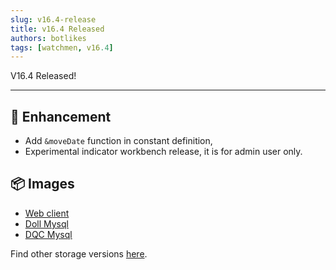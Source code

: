 ```yaml
---
slug: v16.4-release  
title: v16.4 Released  
authors: botlikes  
tags: [watchmen, v16.4]
---
```


V16.4 Released!

---

## 📜 Enhancement
- Add `&moveDate` function in constant definition,
- Experimental indicator workbench release, it is for admin user only.

## 📦 Images
- [Web client](https://github.com/Indexical-Metrics-Measure-Advisory/watchmen/pkgs/container/watchmen-web-client/45170649?tag=16.4.0)
- [Doll Mysql](https://github.com/Indexical-Metrics-Measure-Advisory/watchmen/pkgs/container/watchmen-matryoshka-doll-mysql/45171457?tag=16.4.0)
- [DQC Mysql](https://github.com/Indexical-Metrics-Measure-Advisory/watchmen/pkgs/container/watchmen-matryoshka-dqc-mysql/45171458?tag=16.4.0)

Find other storage versions [here](https://github.com/orgs/Indexical-Metrics-Measure-Advisory/packages?repo_name=watchmen).

